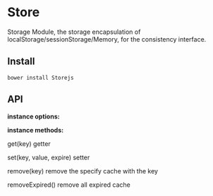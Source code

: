 Store
=====

Storage Module, the storage encapsulation of localStorage/sessionStorage/Memory, for the consistency interface.

## Install
```base
bower install Storejs
```

## API
__instance options:__

__instance methods:__

get(key) getter

set(key, value, expire) setter

remove(key) remove the specify cache with the key

removeExpired() remove all expired cache
